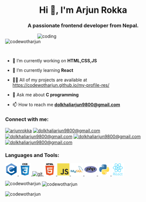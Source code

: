 <h1 align="center">Hi 👋, I'm Arjun Rokka</h1>
<h3 align="center">A passionate frontend developer from Nepal.</h3>
<img align="right" alt="coding" width="400" src="https://cdn.dribbble.com/users/1162077/screenshots/3848914/programmer.gif">

<p align="left"> <img src="https://komarev.com/ghpvc/?username=codewotharjun&label=Profile%20views&color=0e75b6&style=flat" alt="codewotharjun" /> </p>

<p align="left"> <a href="https://twitter.com/" target="blank"><img src="https://img.shields.io/twitter/follow/?logo=twitter&style=for-the-badge" alt="" /></a> </p>

- 🔭 I’m currently working on **HTML,CSS,JS**

- 🌱 I’m currently learning **React**

- 👨‍💻 All of my projects are available at https://codewotharjun.github.io/my-profile-res/

- 💬 Ask me about **C programming**

- 📫 How to reach me **dolkhaliarjun9800@gmail.com**

<h3 align="left">Connect with me:</h3>
<p align="left">
<a href="https://www.facebook.com/arjun.rokka.188" target="blank"><img align="center" src="https://raw.githubusercontent.com/rahuldkjain/github-profile-readme-generator/master/src/images/icons/Social/facebook.svg" alt="arjunrokka" height="30" width="40" /></a>
<a href="https://www.hackerrank.com/dolkhaliarjun9800@gmail.com" target="blank"><img align="center" src="https://raw.githubusercontent.com/rahuldkjain/github-profile-readme-generator/master/src/images/icons/Social/hackerrank.svg" alt="dolkhaliarjun9800@gmail.com" height="30" width="40" /></a>
<a href="https://codeforces.com/profile/dolkhaliarjun9800@gmail.com" target="blank"><img align="center" src="https://raw.githubusercontent.com/rahuldkjain/github-profile-readme-generator/master/src/images/icons/Social/codeforces.svg" alt="dolkhaliarjun9800@gmail.com" height="30" width="40" /></a>
<a href="https://www.leetcode.com/dolkhaliarjun9800@gmail.com" target="blank"><img align="center" src="https://raw.githubusercontent.com/rahuldkjain/github-profile-readme-generator/master/src/images/icons/Social/leet-code.svg" alt="dolkhaliarjun9800@gmail.com" height="30" width="40" /></a>
<a href="https://www.hackerearth.com/dolkhaliarjun9800@gmail.com" target="blank"><img align="center" src="https://raw.githubusercontent.com/rahuldkjain/github-profile-readme-generator/master/src/images/icons/Social/hackerearth.svg" alt="dolkhaliarjun9800@gmail.com" height="30" width="40" /></a>
</p>

<h3 align="left">Languages and Tools:</h3>
<p align="left"> <a href="https://www.cprogramming.com/" target="_blank" rel="noreferrer"> <img src="https://raw.githubusercontent.com/devicons/devicon/master/icons/c/c-original.svg" alt="c" width="40" height="40"/> </a> <a href="https://www.w3schools.com/css/" target="_blank" rel="noreferrer"> <img src="https://raw.githubusercontent.com/devicons/devicon/master/icons/css3/css3-original-wordmark.svg" alt="css3" width="40" height="40"/> </a> <a href="https://git-scm.com/" target="_blank" rel="noreferrer"> <img src="https://www.vectorlogo.zone/logos/git-scm/git-scm-icon.svg" alt="git" width="40" height="40"/> </a> <a href="https://www.w3.org/html/" target="_blank" rel="noreferrer"> <img src="https://raw.githubusercontent.com/devicons/devicon/master/icons/html5/html5-original-wordmark.svg" alt="html5" width="40" height="40"/> </a> <a href="https://developer.mozilla.org/en-US/docs/Web/JavaScript" target="_blank" rel="noreferrer"> <img src="https://raw.githubusercontent.com/devicons/devicon/master/icons/javascript/javascript-original.svg" alt="javascript" width="40" height="40"/> </a> <a href="https://www.mysql.com/" target="_blank" rel="noreferrer"> <img src="https://raw.githubusercontent.com/devicons/devicon/master/icons/mysql/mysql-original-wordmark.svg" alt="mysql" width="40" height="40"/> </a> <a href="https://www.php.net" target="_blank" rel="noreferrer"> <img src="https://raw.githubusercontent.com/devicons/devicon/master/icons/php/php-original.svg" alt="php" width="40" height="40"/> </a> <a href="https://www.python.org" target="_blank" rel="noreferrer"> <img src="https://raw.githubusercontent.com/devicons/devicon/master/icons/python/python-original.svg" alt="python" width="40" height="40"/> </a> <a href="https://reactjs.org/" target="_blank" rel="noreferrer"> <img src="https://raw.githubusercontent.com/devicons/devicon/master/icons/react/react-original-wordmark.svg" alt="react" width="40" height="40"/> </a> </p>

<p><img align="left" src="https://github-readme-stats.vercel.app/api/top-langs?username=codewotharjun&show_icons=true&locale=en&layout=compact" alt="codewotharjun" /></p>

<p>&nbsp;<img align="center" src="https://github-readme-stats.vercel.app/api?username=codewotharjun&show_icons=true&locale=en" alt="codewotharjun" /></p>

<p><img align="center" src="https://github-readme-streak-stats.herokuapp.com/?user=codewotharjun&" alt="codewotharjun" /></p>
